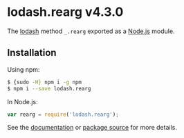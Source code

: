 # lodash.rearg v4.3.0

The [lodash](https://lodash.com/) method `_.rearg` exported as a [Node.js](https://nodejs.org/) module.

## Installation

Using npm:
```bash
$ {sudo -H} npm i -g npm
$ npm i --save lodash.rearg
```

In Node.js:
```js
var rearg = require('lodash.rearg');
```

See the [documentation](https://lodash.com/docs#rearg) or [package source](https://github.com/lodash/lodash/blob/4.3.0-npm-packages/lodash.rearg) for more details.
